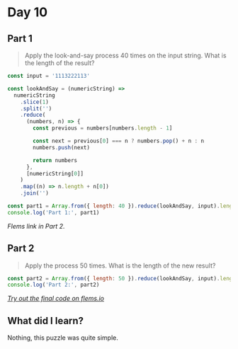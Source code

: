 # Day 10

## Part 1

> Apply the look-and-say process 40 times on the input string.
> What is the length of the result?

```js
const input = '1113222113'

const lookAndSay = (numericString) =>
  numericString
    .slice(1)
    .split('')
    .reduce(
      (numbers, n) => {
        const previous = numbers[numbers.length - 1]

        const next = previous[0] === n ? numbers.pop() + n : n
        numbers.push(next)

        return numbers
      },
      [numericString[0]]
    )
    .map((n) => n.length + n[0])
    .join('')

const part1 = Array.from({ length: 40 }).reduce(lookAndSay, input).length
console.log('Part 1:', part1)
```

_Flems link in Part 2._

## Part 2

> Apply the process 50 times.
> What is the length of the new result?

```js
const part2 = Array.from({ length: 50 }).reduce(lookAndSay, input).length
console.log('Part 2:', part2)
```

[_Try out the final code on flems.io_](https://flems.io/#0=N4IgtglgJlA2CmIBcBGADGgNCAzvBAxgC7xTK4D2sArkRBQHYB0AVjiNgGYQLtIDaoBgEMwiJJRp1GrdtgKMSDIuQUMcRAAQQGAB1qaAvJoDkKcwGYATDcsmAOg0dqNm2BQoBrAIIMoAZWEATyNNAAoGajEAJwgCfyJYhgBzAEojAD5HTUiYuISk5M1szVKmHFg4+DCUVJKynF1KojCTEzqGUrLo0moCavquiKiAI3honEwc9MMMzWBBrs0XLV0egDd6ahxQ3LGJ-j3xnCYEFKIAC00AWk0UAF1HRa6VnPgADy1jNfhNim3+Gh7kZDMZOgB+HKjY5MXQUXRhdIAahymiQOWepSOE1h2wuEQ+RA6mM0PSI1GinWxOGeAF9MM9DlFxvlEjpkoD7o9Ol0OksmGBhAiIjM5swzslLpoUQxOXyuqwKDpWu0ngxXrphNEiChQt5otFgkxONEKGAwsA3PBzhd0QAWNCaWmpJg9KB9aruLy+ALBKY6fRE07WyUXZyMHBUeCnCjJVoABS1WhQSBMU012tqaoA9NnNIntZorMszWJlKRNP8iI5c5oxgRhNt4NotERhJ54DsAH7FvBqKA7MKMTRgEKCggXHTwDq1ogUZbCWAEaiwYQkTSXZs9HArohMGt5gCq6tL1q0AHcIFKAMKJWBI7M5vMapPF4z6w1BY2m82WiWXdEAFZHWdV1en6MIvR8PxAiCf09FoF1-zDBhaxcKMYzjEwCy0KxU3TV8Og4EAFDAXQeHGZBIlgWBsDwQhpHUcgrAATiQawQFpe5aSAA)

## What did I learn?

Nothing, this puzzle was quite simple.
